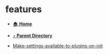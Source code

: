 # features
- [:house: **Home**](/README)
- [:arrow_heading_up: **Parent Directory**](/notes/archive/notes/_index.md)

- [Make-settings-available-to-plugins-on-init](Make-settings-available-to-plugins-on-init.md)
